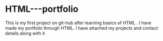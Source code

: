 # HTML---portfolio
This is my first project on git-hub after learning basics of HTML . I have made my portfolio through HTML. I have attached my projects and contact details along with it
